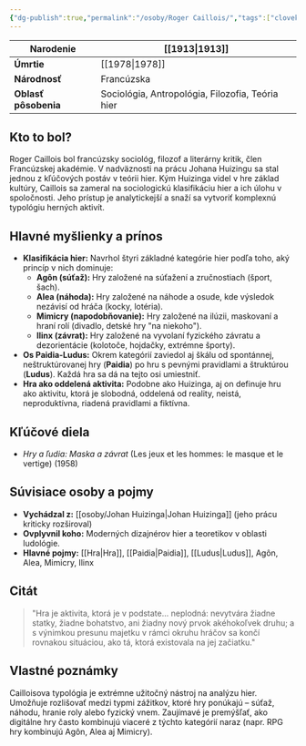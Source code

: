 ```yaml
---
{"dg-publish":true,"permalink":"/osoby/Roger Caillois/","tags":["clovek","autor","sociolog","filozof","teoretik-hier"],"created":"2025-06-21T01:42:14.740+02:00","updated":"2025-06-28T19:49:04.633+02:00"}
---
```



| **Narodenie**        | [[1913\|1913]]                                         |
| -------------------- | ------------------------------------------------ |
| **Úmrtie**           | [[1978\|1978]]                                         |
| **Národnosť**        | Francúzska                                       |
| **Oblasť pôsobenia** | Sociológia, Antropológia, Filozofia, Teória hier |

## Kto to bol?

Roger Caillois bol francúzsky sociológ, filozof a literárny kritik, člen Francúzskej akadémie. V nadväznosti na prácu Johana Huizingu sa stal jednou z kľúčových postáv v teórii hier. Kým Huizinga videl v hre základ kultúry, Caillois sa zameral na sociologickú klasifikáciu hier a ich úlohu v spoločnosti. Jeho prístup je analytickejší a snaží sa vytvoriť komplexnú typológiu herných aktivít.

## Hlavné myšlienky a prínos

* **Klasifikácia hier:** Navrhol štyri základné kategórie hier podľa toho, aký princíp v nich dominuje:
    * **Agôn (súťaž):** Hry založené na súťažení a zručnostiach (šport, šach).
    * **Alea (náhoda):** Hry založené na náhode a osude, kde výsledok nezávisí od hráča (kocky, lotéria).
    * **Mimicry (napodobňovanie):** Hry založené na ilúzii, maskovaní a hraní rolí (divadlo, detské hry "na niekoho").
    * **Ilinx (závrat):** Hry založené na vyvolaní fyzického závratu a dezorientácie (kolotoče, hojdačky, extrémne športy).
* **Os Paidia-Ludus:** Okrem kategórií zaviedol aj škálu od spontánnej, neštruktúrovanej hry (**Paidia**) po hru s pevnými pravidlami a štruktúrou (**Ludus**). Každá hra sa dá na tejto osi umiestniť.
* **Hra ako oddelená aktivita:** Podobne ako Huizinga, aj on definuje hru ako aktivitu, ktorá je slobodná, oddelená od reality, neistá, neproduktívna, riadená pravidlami a fiktívna.

## Kľúčové diela

* *Hry a ľudia: Maska a závrat* (Les jeux et les hommes: le masque et le vertige) (1958)

## Súvisiace osoby a pojmy

* **Vychádzal z:** [[osoby/Johan Huizinga\|Johan Huizinga]] (jeho prácu kriticky rozširoval)
* **Ovplyvnil koho:** Moderných dizajnérov hier a teoretikov v oblasti ludológie.
* **Hlavné pojmy:** [[Hra\|Hra]], [[Paidia\|Paidia]], [[Ludus\|Ludus]], Agôn, Alea, Mimicry, Ilinx

## Citát

> "Hra je aktivita, ktorá je v podstate... neplodná: nevytvára žiadne statky, žiadne bohatstvo, ani žiadny nový prvok akéhokoľvek druhu; a s výnimkou presunu majetku v rámci okruhu hráčov sa končí rovnakou situáciou, ako tá, ktorá existovala na jej začiatku."

## Vlastné poznámky

Cailloisova typológia je extrémne užitočný nástroj na analýzu hier. Umožňuje rozlišovať medzi typmi zážitkov, ktoré hry ponúkajú – súťaž, náhodu, hranie roly alebo fyzický vnem. Zaujímavé je premýšľať, ako digitálne hry často kombinujú viaceré z týchto kategórií naraz (napr. RPG hry kombinujú Agôn, Alea aj Mimicry).
